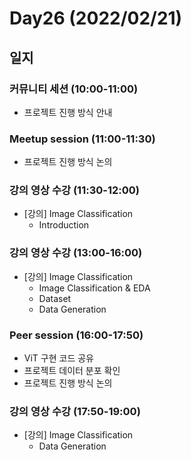 # Day26 (2022/02/21)

## 일지

### 커뮤니티 세션 (10:00-11:00)

  * 프로젝트 진행 방식 안내

### Meetup session (11:00-11:30)

  * 프로젝트 진행 방식 논의

### 강의 영상 수강 (11:30-12:00)

  * [강의] Image Classification
    * Introduction

### 강의 영상 수강 (13:00-16:00)

  * [강의] Image Classification
    * Image Classification & EDA
    * Dataset
    * Data Generation

### Peer session (16:00-17:50)

  * ViT 구현 코드 공유
  * 프로젝트 데이터 분포 확인
  * 프로젝트 진행 방식 논의

### 강의 영상 수강 (17:50-19:00)

  * [강의] Image Classification
    * Data Generation

